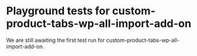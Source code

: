 # Playground tests for custom-product-tabs-wp-all-import-add-on
We are still awaiting the first test run for custom-product-tabs-wp-all-import-add-on.
